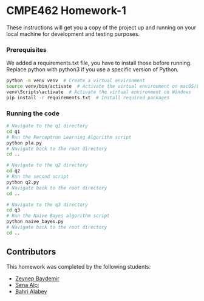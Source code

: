 # CMPE462 Homework-1 

These instructions will get you a copy of the project up and running on your local machine for development and testing purposes.

### Prerequisites

We added a requirements.txt file, you have to install those before running. Replace python with python3 if you use a specific version of Python.

```bash
python -m venv venv  # Create a virtual environment
source venv/bin/activate  # Activate the virtual environment on macOS/Linux
venv\Scripts\activate  # Activate the virtual environment on Windows
pip install -r requirements.txt  # Install required packages
```

### Running the code

```bash
# Navigate to the q1 directory
cd q1
# Run the Perceptron Learning Algorithm script
python pla.py
# Navigate back to the root directory
cd ..

# Navigate to the q2 directory
cd q2
# Run the second script
python q2.py
# Navigate back to the root directory
cd ..

# Navigate to the q3 directory
cd q3
# Run the Naive Bayes algorithm script
python naive_bayes.py
# Navigate back to the root directory
cd ..
```

## Contributors

This homework was completed by the following students:

* [Zeynep Baydemir](https://github.com/zeynep-baydemir)
* [Sena Alçı](https://github.com/senaal)
* [Bahri Alabey](https://github.com/alabeybahri)


